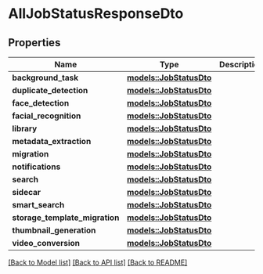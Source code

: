 # AllJobStatusResponseDto

## Properties

Name | Type | Description | Notes
------------ | ------------- | ------------- | -------------
**background_task** | [**models::JobStatusDto**](JobStatusDto.md) |  | 
**duplicate_detection** | [**models::JobStatusDto**](JobStatusDto.md) |  | 
**face_detection** | [**models::JobStatusDto**](JobStatusDto.md) |  | 
**facial_recognition** | [**models::JobStatusDto**](JobStatusDto.md) |  | 
**library** | [**models::JobStatusDto**](JobStatusDto.md) |  | 
**metadata_extraction** | [**models::JobStatusDto**](JobStatusDto.md) |  | 
**migration** | [**models::JobStatusDto**](JobStatusDto.md) |  | 
**notifications** | [**models::JobStatusDto**](JobStatusDto.md) |  | 
**search** | [**models::JobStatusDto**](JobStatusDto.md) |  | 
**sidecar** | [**models::JobStatusDto**](JobStatusDto.md) |  | 
**smart_search** | [**models::JobStatusDto**](JobStatusDto.md) |  | 
**storage_template_migration** | [**models::JobStatusDto**](JobStatusDto.md) |  | 
**thumbnail_generation** | [**models::JobStatusDto**](JobStatusDto.md) |  | 
**video_conversion** | [**models::JobStatusDto**](JobStatusDto.md) |  | 

[[Back to Model list]](../README.md#documentation-for-models) [[Back to API list]](../README.md#documentation-for-api-endpoints) [[Back to README]](../README.md)


